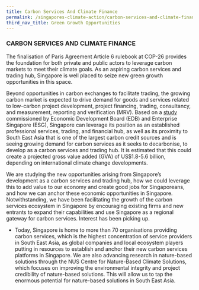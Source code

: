 ```yaml
---
title: Carbon Services And Climate Finance
permalink: /singapores-climate-action/carbon-services-and-climate-finance/
third_nav_title: Green Growth Opportunities
---
```

### CARBON SERVICES AND CLIMATE FINANCE

The finalisation of Paris Agreement Article 6 rulebook at COP-26 provides the foundation for both private and public actors to leverage carbon markets to meet their climate goals. As an aspiring carbon services and trading hub, Singapore is well placed to seize new green growth opportunities in this space.

Beyond opportunities in carbon exchanges to facilitate trading, the growing carbon market is expected to drive demand for goods and services related to low-carbon project development, project financing, trading, consultancy, and measurement, reporting and verification (MRV). Based on a [study](https://www.edb.gov.sg/en/business-insights/market-and-industry-reports/carbon-services-an-opportunity-for-singapore-to-support-global-and-regional-decarbonisation-goals.html) commissioned by Economic Development Board (EDB) and Enterprise Singapore (ESG), Singapore can leverage its position as an established professional services, trading, and financial hub, as well as its proximity to South East Asia that is one of the largest carbon credit sources and is seeing growing demand for carbon services as it seeks to decarbonise, to develop as a carbon services and trading hub. It is estimated that this could create a projected gross value added (GVA) of US$1.8-5.6 billion, depending on international climate change developments. 

We are studying the new opportunities arising from Singapore’s development as a carbon services and trading hub, how we could leverage this to add value to our economy and create good jobs for Singaporeans, and how we can anchor these economic opportunities in Singapore. Notwithstanding, we have been facilitating the growth of the carbon services ecosystem in Singapore by encouraging existing firms and new entrants to expand their capabilities and use Singapore as a regional gateway for carbon services. Interest has been picking up. 

* Today, Singapore is home to more than 70 organisations providing carbon services, which is the highest concentration of service providers in South East Asia, as global companies and local ecosystem players putting in resources to establish and anchor their new carbon services platforms in Singapore. We are also advancing research in nature-based solutions through the NUS Centre for Nature-Based Climate Solutions, which focuses on improving the environmental integrity and project credibility of nature-based solutions. This will allow us to tap the enormous potential for nature-based solutions in South East Asia.